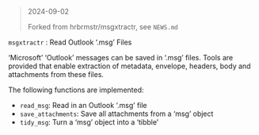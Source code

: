 
> 2024-09-02
> 
> Forked from hrbrmstr/msgxtractr, see `NEWS.md`

`msgxtractr` : Read Outlook ‘.msg’ Files

‘Microsoft’ ‘Outlook’ messages can be saved in ‘.msg’ files. Tools are
provided that enable extraction of metadata, envelope, headers, body and
attachments from these files.

The following functions are implemented:

-   `read_msg`: Read in an Outlook ‘.msg’ file
-   `save_attachments`: Save all attachments from a ‘msg’ object
-   `tidy_msg`: Turn a ‘msg’ object into a ‘tibble’

